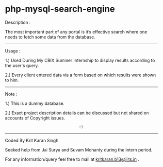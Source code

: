 # php-mysql-search-engine


Description :

The most important part of any portal is it’s effective search where one needs to fetch some data from the database.

------------

Usage :


1.) Used During My CBIX Summer Internship to display results according to the user's query. 

2.) Every client entered data via a form based on which results were shown to him.


--------------

Note :

1.) This is a dummy database.

2.) Exact project description details can be discussed but not shared on accounts of Copyright issues. 

                                      :)

------------

Coded By Krit Karan Singh 

Seeked help from Jai Surya and Suvam Mohanty during the intern period.


For any information/query feel free to mail at kritkaran.b13@iiits.in .

